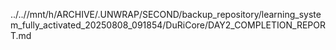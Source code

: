 ../..//mnt/h/ARCHIVE/.UNWRAP/SECOND/backup_repository/learning_system_fully_activated_20250808_091854/DuRiCore/DAY2_COMPLETION_REPORT.md